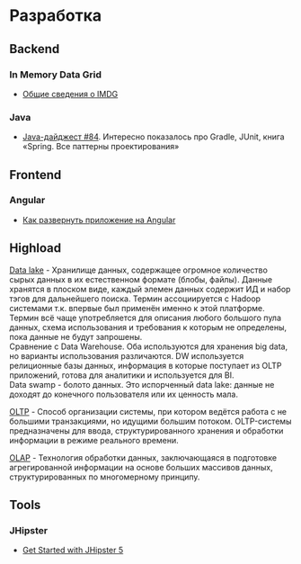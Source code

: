 # Разработка

## Backend

### In Memory Data Grid
* [Общие сведения о IMDG](https://habr.com/ru/post/126580/)

### Java
* [Java-дайджест #84](https://jug.ru/2019/02/digest-week-84/). Интересно показалось про Gradle, JUnit,  книга «Spring. Все паттерны проектирования»

## Frontend

### Angular
* [Как развернуть приложение на Angular](http://learn.javascript.ru/screencast/angular#intro-starting-video)

## Highload

[Data lake](https://searchaws.techtarget.com/definition/data-lake) - Хранилище данных, содержащее огромное количество сырых данных в их естественном формате (блобы, файлы). Данные хранятся в плоском виде, каждый элемен данных содержит ИД и набор тэгов для дальнейшего поиска. Термин ассоциируется с Hadoop системами т.к. впервые был применён именно к этой платформе. Термин всё чаще употребляется для описания любого большого пула данных, схема использования и требования к которым не определены, пока данные не будут запрошены.  
Сравнение с Data Warehouse. Оба используются для хранения big data, но варианты использования различаются. DW используется релиционные базы данных, информация в которые поступает из OLTP приложений, готова для аналитики и используется для BI.  
Data swamp - болото данных. Это испорченный data lake: данные не доходят до конечного пользователя или их ценность мала.

[OLTP](https://en.wikipedia.org/wiki/Online_transaction_processing) - Способ организации системы, при котором ведётся работа с не большими транзакциями, но идущими большим потоком. OLTP-системы предназначены для ввода, структурированного хранения и обработки информации в режиме реального времени.

[OLAP](https://en.wikipedia.org/wiki/Online_analytical_processing) - Технология обработки данных, заключающаяся в подготовке агрегированной информации на основе больших массивов данных, структурированных по многомерному принципу.

## Tools

### JHipster
* [Get Started with JHipster 5](https://www.youtube.com/watch?v=-VQ_SVkaXbs)
